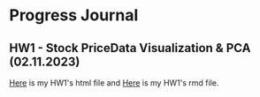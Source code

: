 # Progress Journal

## HW1 - Stock PriceData Visualization & PCA (02.11.2023)

[Here](HW-1.html) is my HW1's html file and [Here](HW-1.Rmd) is my HW1's rmd file.

```

```
